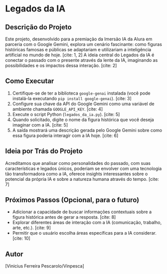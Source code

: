# Legados da IA

## Descrição do Projeto

Este projeto, desenvolvido para a premiação da Imersão IA da Alura em parceria com o Google Gemini, explora um cenário fascinante: como figuras históricas famosas e públicas se adaptariam e utilizariam a inteligência artificial no mundo de hoje. [cite: 1, 2] A ideia central do Legados da IA é conectar o passado com o presente através da lente da IA, imaginando as possibilidades e os impactos dessa interação. [cite: 2]

## Como Executar

1.  Certifique-se de ter a biblioteca `google-genai` instalada (você pode instalá-la executando `pip install google-genai`). [cite: 3]
2.  Configure sua chave da API do Google Gemini como uma variável de ambiente chamada `GOOGLE_API_KEY`. [cite: 4]
3.  Execute o script Python (`legados_da_ia.py`). [cite: 5]
4.  Quando solicitado, digite o nome da figura histórica que você deseja imaginar com a IA. [cite: 5]
5.  A saída mostrará uma descrição gerada pelo Google Gemini sobre como essa figura poderia interagir com a IA hoje. [cite: 6]

## Ideia por Trás do Projeto

Acreditamos que analisar como personalidades do passado, com suas características e legados únicos, poderiam se envolver com uma tecnologia tão transformadora como a IA, oferece insights interessantes sobre o potencial da própria IA e sobre a natureza humana através do tempo. [cite: 7]

## Próximos Passos (Opcional, para o futuro)

* Adicionar a capacidade de buscar informações contextuais sobre a figura histórica antes de gerar a resposta. [cite: 8]
* Explorar diferentes áreas de interação com a IA (comunicação, trabalho, arte, etc.). [cite: 9]
* Permitir que o usuário escolha áreas específicas para a IA considerar. [cite: 10]

## Autor

\[Vinicius Ferreira Pescarolo/Vinpesca]